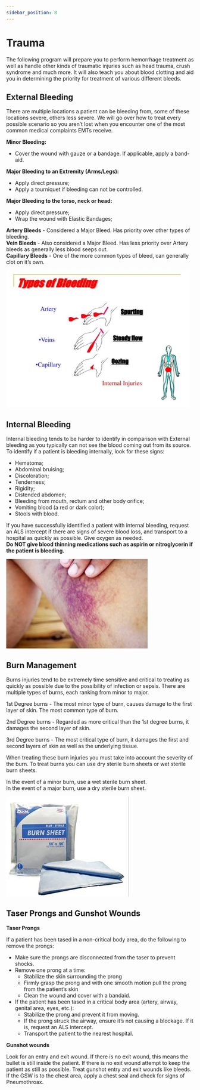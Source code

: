 ```yaml
---
sidebar_position: 8
---
```


# Trauma

The following program will prepare you to perform hemorrhage treatment as well as handle other kinds of traumatic injuries such as head trauma, crush syndrome and much more. It will also teach you about blood clotting and aid you in determining the priority for treatment of various different bleeds.

## External Bleeding

There are multiple locations a patient can be bleeding from, some of these locations severe, others less severe. We will go over how to treat every possible scenario so you aren’t lost when you encounter one of the most common medical complaints EMTs receive.

**Minor Bleeding:**
- Cover the wound with gauze or a bandage. If applicable, apply a band-aid.

**Major Bleeding to an Extremity (Arms/Legs):**
- Apply direct pressure;
- Apply a tourniquet if bleeding can not be controlled.

**Major Bleeding to the torso, neck or head:**
- Apply direct pressure;
- Wrap the wound with Elastic Bandages;

**Artery Bleeds** - Considered a Major Bleed. Has priority over other types of bleeding. <br/>
**Vein Bleeds** - Also considered a Major Bleed. Has less priority over Artery bleeds as generally less blood seeps out. <br/>
**Capillary Bleeds** - One of the more common types of bleed, can generally clot on it’s own.

![TypesOfBleeds](./imgs/externalBleeding.JPG)

## Internal Bleeding

Internal bleeding tends to be harder to identify in comparison with External bleeding as you typically can not see the blood coming out from its source. To identify if a patient is bleeding internally, look for these signs:

- Hematoma;
- Abdominal bruising;
- Discoloration;
- Tenderness;
- Rigidity;
- Distended abdomen;
- Bleeding from mouth, rectum and other body orifice;
- Vomiting blood (a red or dark color);
- Stools with blood.

If you have successfully identified a patient with internal bleeding, request an ALS intercept if there are signs of severe blood loss, and transport to a hospital as quickly as possible. Give oxygen as needed. <br/>
**Do NOT give blood thinning medications such as aspirin or nitroglycerin if the patient is bleeding.**

![InternalBleeding](./imgs/internalBleeding.JPG)

## Burn Management

Burns injuries tend to be extremely time sensitive and critical to treating as quickly as possible due to the possibility of infection or sepsis. There are multiple types of burns, each ranking from minor to major.

1st Degree burns - The most minor type of burn, causes damage to the first layer of skin. The most common type of burn.

2nd Degree burns - Regarded as more critical than the 1st degree burns, it damages the second layer of skin.

3rd Degree burns - The most critical type of burn, it damages the first and second layers of skin as well as the underlying tissue.

When treating these burn injuries you must take into account the severity of the burn. To treat burns you can use dry sterile burn sheets or wet sterile burn sheets. 

In the event of a minor burn, use a wet sterile burn sheet. <br/>
In the event of a major burn, use a dry sterile burn sheet. <br/>

![BurnSheets](./imgs/burnsheet.JPG)

## Taser Prongs and Gunshot Wounds

**Taser Prongs**

If a patient has been tased in a non-critical body area, do the following to remove the prongs:
- Make sure the prongs are disconnected from the taser to prevent shocks.
- Remove one prong at a time:
    - Stabilize the skin surrounding the prong
    - Firmly grasp the prong and with one smooth motion pull the prong from the patient’s skin
    - Clean the wound and cover with a bandaid.
- If the patient has been tased in a critical body area (artery, airway, genital area, eyes, etc.):
    - Stabilize the prong and prevent it from moving.
    - If the prong struck the airway, ensure it’s not causing a blockage. If it is, request an ALS intercept.
    - Transport the patient to the nearest hospital.

**Gunshot wounds**

Look for an entry and exit wound. If there is no exit wound, this means the bullet is still inside the patient. If there is no exit wound attempt to keep the patient as still as possible. Treat gunshot entry and exit wounds like bleeds. <br/>
If the GSW is to the chest area, apply a chest seal and check for signs of Pneumothroax.

